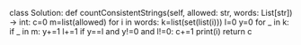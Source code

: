 class Solution:
def countConsistentStrings(self, allowed: str, words: List[str]) -> int:
c=0
m=list(allowed)
for i in words:
k=list(set(list(i)))
l=0
y=0
for _ in k:
if _ in m:
y+=1
l+=1
if y==l and y!=0 and l!=0:
c+=1
print(i)
return c